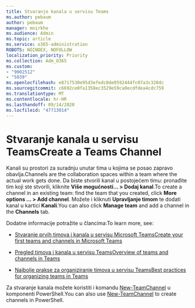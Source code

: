 ```yaml
---
title: Stvaranje kanala u servisu Teams
ms.author: pebaum
author: pebaum
manager: mnirkhe
ms.audience: Admin
ms.topic: article
ms.service: o365-administration
ROBOTS: NOINDEX, NOFOLLOW
localization_priority: Priority
ms.collection: Adm_O365
ms.custom:
- "9002512"
- "5039"
ms.openlocfilehash: e8717530e95d3efedc8de0592444fc07a3c320dc
ms.sourcegitcommit: c6692ce0fa1358ec3529e59ca0ecdfdea4cdc759
ms.translationtype: MT
ms.contentlocale: hr-HR
ms.lasthandoff: 09/14/2020
ms.locfileid: "47713014"
---
```

# <a name="create-a-teams-channel"></a><span data-ttu-id="2fa6e-102">Stvaranje kanala u servisu Teams</span><span class="sxs-lookup"><span data-stu-id="2fa6e-102">Create a Teams Channel</span></span>

<span data-ttu-id="2fa6e-103">Kanali su prostori za suradnju unutar tima u kojima se posao zapravo obavlja.</span><span class="sxs-lookup"><span data-stu-id="2fa6e-103">Channels are the collaboration spaces within a team where the actual work gets done.</span></span> <span data-ttu-id="2fa6e-104">Da biste stvorili kanal u postojećem timu: pronađite tim koji ste stvorili, kliknite **Više mogućnosti... > Dodaj kanal**.</span><span class="sxs-lookup"><span data-stu-id="2fa6e-104">To create a channel in an existing team: find the team that you created, click **More options ... > Add channel**.</span></span> <span data-ttu-id="2fa6e-105">Možete i kliknuti **Upravljanje timom** te dodati kanal u kartici **Kanali**.</span><span class="sxs-lookup"><span data-stu-id="2fa6e-105">You can also click **Manage team** and add a channel in the **Channels** tab.</span></span>

<span data-ttu-id="2fa6e-106">Dodatne informacije potražite u člancima:</span><span class="sxs-lookup"><span data-stu-id="2fa6e-106">To learn more, see:</span></span>

- [<span data-ttu-id="2fa6e-107">Stvaranje prvih timova i kanala u servisu Microsoft Teams</span><span class="sxs-lookup"><span data-stu-id="2fa6e-107">Create your first teams and channels in Microsoft Teams</span></span>](https://docs.microsoft.com/MicrosoftTeams/get-started-with-teams-create-your-first-teams-and-channels)

- [<span data-ttu-id="2fa6e-108">Pregled timova i kanala u servisu Teams</span><span class="sxs-lookup"><span data-stu-id="2fa6e-108">Overview of teams and channels in Teams</span></span>](https://docs.microsoft.com/microsoftteams/teams-channels-overview)

- [<span data-ttu-id="2fa6e-109">Najbolje prakse za organiziranje timova u servisu Teams</span><span class="sxs-lookup"><span data-stu-id="2fa6e-109">Best practices for organizing teams in Teams</span></span>](https://docs.microsoft.com/MicrosoftTeams/best-practices-organizing)

<span data-ttu-id="2fa6e-110">Za stvaranje kanala možete koristiti i komandu [New-TeamChannel](https://docs.microsoft.com/powershell/module/teams/new-teamchannel?view=teams-ps) u komponenti PowerShell.</span><span class="sxs-lookup"><span data-stu-id="2fa6e-110">You can also use [New-TeamChannel](https://docs.microsoft.com/powershell/module/teams/new-teamchannel?view=teams-ps) to create channels in PowerShell.</span></span> 
